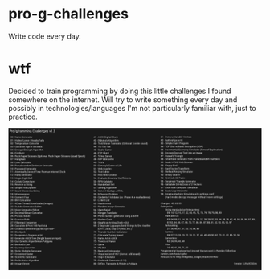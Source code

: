 # pro-g-challenges
Write code every day.
# wtf
Decided to train programming by doing this little challenges I found somewhere on the internet. Will try to write something every day and possibly in technologies/languages I'm not particularly familiar with, just to practice.

![challenges image](https://raw.githubusercontent.com/niemcu/pro-g-challenges/master/challenge.png)

